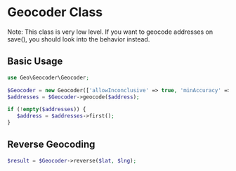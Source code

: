 # Geocoder Class

Note: This class is very low level.
If you want to geocode addresses on save(), you should look into the behavior instead.

## Basic Usage

```php
use Geo\Geocoder\Geocoder;

$Geocoder = new Geocoder(['allowInconclusive' => true, 'minAccuracy' => Geocoder::TYPE_POSTAL]);
$addresses = $Geocoder->geocode($address);

if (!empty($addresses)) {
   $address = $addresses->first();
}
```

## Reverse Geocoding

```php
$result = $Geocoder->reverse($lat, $lng);
```
